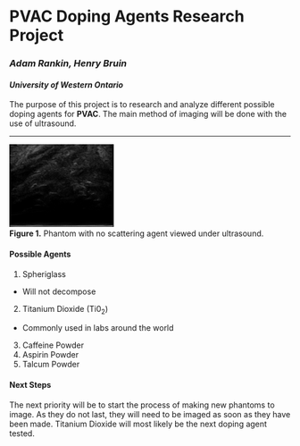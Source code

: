 # PVAC Doping Agents Research Project
### *Adam Rankin, Henry Bruin*
#### *University of Western Ontario*
The purpose of this project is to research and analyze different possible doping agents for **PVAC**. The main method of imaging will be done with the use of ultrasound.

---

<img src=https://github.com/VASST/PVAC/blob/master/Images/Pure_Phantom_Ultrasound.png width="187" height="148">\
**Figure 1.** Phantom with no scattering agent viewed under ultrasound.




#### Possible Agents
1. Spheriglass
- Will not decompose
2. Titanium Dioxide (Ti0<sub>2</sub>)
- Commonly used in labs around the world
3. Caffeine Powder
4. Aspirin Powder
5. Talcum Powder

#### Next Steps
The next priority will be to start the process of making new phantoms to image. As they do not last, they will need to be imaged as soon as they have been made. Titanium Dioxide will most likely be the next doping agent tested. 
